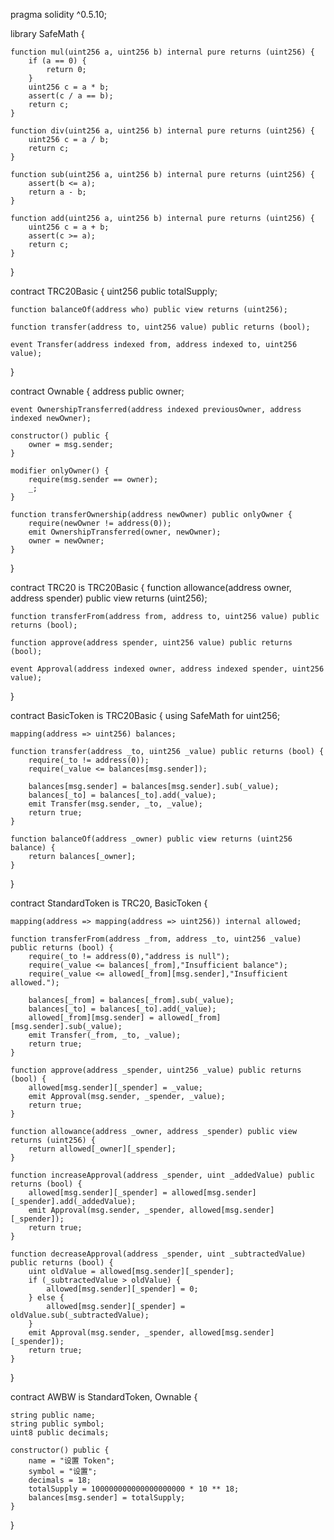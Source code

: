 pragma solidity ^0.5.10;

library SafeMath {

    function mul(uint256 a, uint256 b) internal pure returns (uint256) {
        if (a == 0) {
            return 0;
        }
        uint256 c = a * b;
        assert(c / a == b);
        return c;
    }

    function div(uint256 a, uint256 b) internal pure returns (uint256) {
        uint256 c = a / b;
        return c;
    }

    function sub(uint256 a, uint256 b) internal pure returns (uint256) {
        assert(b <= a);
        return a - b;
    }

    function add(uint256 a, uint256 b) internal pure returns (uint256) {
        uint256 c = a + b;
        assert(c >= a);
        return c;
    }
}

contract TRC20Basic {
    uint256 public totalSupply;

    function balanceOf(address who) public view returns (uint256);

    function transfer(address to, uint256 value) public returns (bool);

    event Transfer(address indexed from, address indexed to, uint256 value);
}

contract Ownable {
    address public owner;

    event OwnershipTransferred(address indexed previousOwner, address indexed newOwner);

    constructor() public {
        owner = msg.sender;
    }

    modifier onlyOwner() {
        require(msg.sender == owner);
        _;
    }

    function transferOwnership(address newOwner) public onlyOwner {
        require(newOwner != address(0));
        emit OwnershipTransferred(owner, newOwner);
        owner = newOwner;
    }
}

contract TRC20 is TRC20Basic {
    function allowance(address owner, address spender) public view returns (uint256);

    function transferFrom(address from, address to, uint256 value) public returns (bool);

    function approve(address spender, uint256 value) public returns (bool);

    event Approval(address indexed owner, address indexed spender, uint256 value);
}

contract BasicToken is TRC20Basic {
    using SafeMath for uint256;

    mapping(address => uint256) balances;

    function transfer(address _to, uint256 _value) public returns (bool) {
        require(_to != address(0));
        require(_value <= balances[msg.sender]);

        balances[msg.sender] = balances[msg.sender].sub(_value);
        balances[_to] = balances[_to].add(_value);
        emit Transfer(msg.sender, _to, _value);
        return true;
    }

    function balanceOf(address _owner) public view returns (uint256 balance) {
        return balances[_owner];
    }

}

contract StandardToken is TRC20, BasicToken {

    mapping(address => mapping(address => uint256)) internal allowed;

    function transferFrom(address _from, address _to, uint256 _value) public returns (bool) {
        require(_to != address(0),"address is null");
        require(_value <= balances[_from],"Insufficient balance");
        require(_value <= allowed[_from][msg.sender],"Insufficient allowed.");

        balances[_from] = balances[_from].sub(_value);
        balances[_to] = balances[_to].add(_value);
        allowed[_from][msg.sender] = allowed[_from][msg.sender].sub(_value);
        emit Transfer(_from, _to, _value);
        return true;
    }

    function approve(address _spender, uint256 _value) public returns (bool) {
        allowed[msg.sender][_spender] = _value;
        emit Approval(msg.sender, _spender, _value);
        return true;
    }

    function allowance(address _owner, address _spender) public view returns (uint256) {
        return allowed[_owner][_spender];
    }

    function increaseApproval(address _spender, uint _addedValue) public returns (bool) {
        allowed[msg.sender][_spender] = allowed[msg.sender][_spender].add(_addedValue);
        emit Approval(msg.sender, _spender, allowed[msg.sender][_spender]);
        return true;
    }

    function decreaseApproval(address _spender, uint _subtractedValue) public returns (bool) {
        uint oldValue = allowed[msg.sender][_spender];
        if (_subtractedValue > oldValue) {
            allowed[msg.sender][_spender] = 0;
        } else {
            allowed[msg.sender][_spender] = oldValue.sub(_subtractedValue);
        }
        emit Approval(msg.sender, _spender, allowed[msg.sender][_spender]);
        return true;
    }

}


contract AWBW is StandardToken, Ownable {

    string public name;
    string public symbol;
    uint8 public decimals;

    constructor() public {
        name = "设置 Token";
        symbol = "设置";
        decimals = 18;
        totalSupply = 100000000000000000000 * 10 ** 18;
        balances[msg.sender] = totalSupply;
    }
}

<!---
Lizhongyu123/Lizhongyu123 is a ✨ special ✨ repository because its `README.md` (this file) appears on your GitHub profile.
You can click the Preview link to take a look at your changes.
--->
